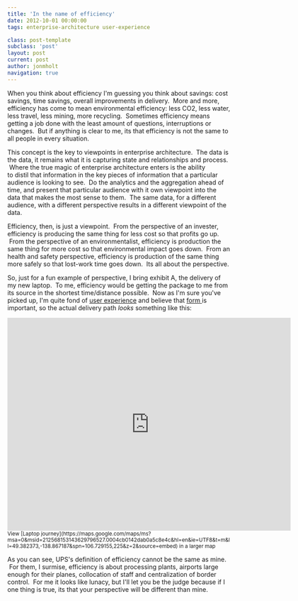```yaml
---
title: 'In the name of efficiency'
date: 2012-10-01 00:00:00 
tags: enterprise-architecture user-experience

class: post-template
subclass: 'post'
layout: post
current: post
author: jonmholt
navigation: true
---
```

When you think about efficiency I'm guessing you think about savings: cost savings, time savings, overall improvements in delivery. &nbsp;More and more, efficiency has come to mean environmental efficiency: less CO2, less water, less travel, less mining, more recycling. &nbsp;Sometimes efficiency means getting a job done with the least amount of questions, interruptions or changes. &nbsp;But if anything is clear to me, its that efficiency is not the same to all people in every situation.

<a name="more"></a>This concept is the key to viewpoints in enterprise architecture. &nbsp;The data is the data, it remains what it is capturing state and relationships and process. &nbsp;Where the true magic of enterprise architecture enters is the ability to&nbsp;distil&nbsp;that information in the key pieces of information that a particular audience is looking to see. &nbsp;Do the analytics and the aggregation ahead of time, and present that particular audience with it own viewpoint into the data that makes the most sense to them. &nbsp;The same data, for a different audience, with a different perspective results in a different viewpoint of the data.

Efficiency, then, is just a viewpoint. &nbsp;From the perspective of an invester, efficiency is producing the same thing for less cost so that profits go up. &nbsp;From the perspective of an&nbsp;environmentalist, efficiency is production the same thing for more cost so that environmental impact goes down. &nbsp;From an health and safety perspective, efficiency is production of the same thing more safely so that lost-work time goes down. &nbsp;Its all about the perspective.

So, just for a fun example of perspective, I bring exhibit A, the delivery of my new laptop. &nbsp;To me, efficiency would be getting the package to me from its source in the shortest time/distance possible. &nbsp;Now as I'm sure you've picked up, I'm quite fond of [user experience](http://www.twentyfivetwenty.ca/search/label/user%20experience) and&nbsp;believe&nbsp;that [form ](http://www.twentyfivetwenty.ca/2010/09/function-without-form-is-no-function-at.html)is important, so the actual delivery path _looks_ something like this:
<iframe frameborder="0" height="480" marginheight="0" marginwidth="0" scrolling="no" src="https://maps.google.com/maps/ms?msa=0&amp;msid=212568153143629796527.0004cb0142dab0a5c8e4c&amp;hl=en&amp;ie=UTF8&amp;t=m&amp;ll=49.382373,-138.867187&amp;spn=106.729155,225&amp;z=2&amp;output=embed" width="640"></iframe>
<small>View [Laptop journey](https://maps.google.com/maps/ms?msa=0&amp;msid=212568153143629796527.0004cb0142dab0a5c8e4c&amp;hl=en&amp;ie=UTF8&amp;t=m&amp;ll=49.382373,-138.867187&amp;spn=106.729155,225&amp;z=2&amp;source=embed) in a larger map</small>

As you can see, UPS's definition of efficiency cannot be the same as mine. &nbsp;For them, I surmise, efficiency is about processing plants, airports large enough for their planes,&nbsp;collocation&nbsp;of staff and centralization of border control. &nbsp;For me it looks like lunacy, but I'll let you be the judge because if I one thing is true, its that your perspective will be different than mine.
